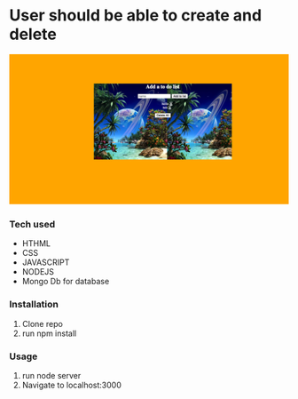 
<h1>User should be able to create and delete</h1>

![Alt Text](https://raw.githubusercontent.com/JohnbelMDev/Express-To-do-List-/master/picture.png)




  <h3> Tech used </h3>
     <ul> 
        <li> HTHML </li>
        <li> CSS </li>
        <li> JAVASCRIPT </li>
        <li> NODEJS </li>
       <li> Mongo Db for database </li>
     </ul>
     
     
     
   <h3> Installation </h3>
        <ol>
         <li> Clone repo </li> 
          <li>run npm install </li>
        </ol>
        
   <h3>Usage</h3>
         <ol>
           <li> run node server</li> 
           <li> Navigate to localhost:3000 </li>
          </ol>
        
